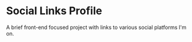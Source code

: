 # Social Links Profile
A brief front-end focused project with links to various social platforms I'm on.
